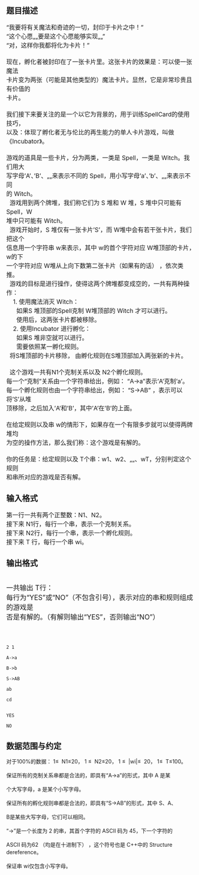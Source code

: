 ## 题目描述

<p><span style="font-size: medium">“我要将有关魔法和奇迹的一切，封印于卡片之中！” <br> “这个心愿„„要是这个心愿能够实现„„” <br> “对，这样你我都将化为卡片！” <br>  <br> 现在，孵化者被封印在了一张卡片里。这张卡片的效果是：可以使一张魔法<br> 卡片变为两张（可能是其他类型的）魔法卡片。显然，它是非常珍贵且有价值的<br> 卡片。 <br>  <br> 我们接下来要关注的是一个以它为背景的，用于训练SpellCard的使用技巧，<br> 以及：体现了孵化者无与伦比的再生能力的单人卡片游戏，叫做《Incubator》。 <br>  <br> 游戏的道具是一些卡片，分为两类，一类是 Spell，一类是 Witch。我们用大<br> 写字母’A’、’B’、„„来表示不同的 Spell，用小写字母’a’、’b’、„„来表示不同<br> 的 Witch。 <br>   游戏用到两个牌堆，我们称它们为 S 堆和 W 堆，S 堆中只可能有 Spell，W<br> 堆中只可能有 Witch。 <br>   游戏开始时，S 堆仅有一张卡片’S’，而 W堆中会有若干张卡片，我们把这个<br> 信息用一个字符串 w来表示，其中 w的首个字符对应 W堆顶部的卡片，w的下<br> 一个字符对应 W堆从上向下数第二张卡片（如果有的话） ，依次类推。 <br>   游戏的目标是进行操作，使得这两个牌堆都变成空的，一共有两种操作： <br>     1. 使用魔法消灭 Witch： <br>       如果S 堆顶部的Spell克制 W堆顶部的 Witch 才可以进行。 <br>       使用后，这两张卡片都被移除。 <br>     2. 使用Incubator 进行孵化： <br>       如果S 堆非空就可以进行。 <br>       需要依照某一孵化规则。 <br>   将S堆顶部的卡片移除， 由孵化规则在S堆顶部加入两张新的卡片。 <br>    <br>   这个游戏一共有N1个克制关系以及 N2个孵化规则。 <br> 每一个“克制”关系由一个字符串给出，例如： “A->a”表示’A’克制’a’。 <br> 每一个孵化规则也由一个字符串给出，例如： “S->AB” ，表示可以将’S’从堆<br> 顶移除，之后加入’A’和’B’，其中’A’在’B’的上面。 <br>  <br> 在给定规则以及串 w的情形下，如果存在一个有限多步就可以使得两牌堆均<br> 为空的操作方法，那么我们称：这个游戏是有解的。 <br>  <br> 你的任务是：给定规则以及 T个串：w1、w2、„„、wT，分别判定这个规则<br> 和串所对应的游戏是否有解。 </span></p> 
<p></p>

## 输入格式

<p><span style="font-size: medium">第一行一共有两个正整数：N1、N2。 <br> 接下来 N1行，每行一个串，表示一个克制关系。 <br> 接下来 N2行，每行一个串，表示一个孵化规则。 <br> 接下来 T 行，每行一个串 wi。 <br> </span></p> 
<p></p>

## 输出格式

<p><font size="4"><br> 一共输出 T行： <br> 每行为“YES”或“NO”（不包含引号），表示对应的串和规则组成的游戏是<br> 否是有解的。（有解则输出“YES”，否则输出“NO”） </font></p> 
<p><span style="font-size: medium"><br> </span></p> 
<p></p>

```input1
2 1
A->a
B->b
S->AB
ab
cd
```
```output1
YES
NO
```
## 数据范围与约定

<p>对于100%的数据： 1≤  N1≤20， 1 ≤  N2≤20， 1 ≤  |wi|≤  20， 1≤  T≤100。 <br><br> 保证所有的克制关系串都是合法的，即具有“A->a”的形式，其中 A 是某<br><br> 个大写字母，a 是某个小写字母。 <br><br> 保证所有的孵化规则串都是合法的，即具有“S->AB”的形式，其中 S、A、<br><br> B是某些大写字母，它们可以相同。 <br><br> “->”是一个长度为 2 的串，其首个字符的 ASCII 码为 45，下一个字符的<br><br> ASCII 码为62 （均是在十进制下） ，这个符号也是 C++中的 Structure dereference。 <br><br> 保证串 wi仅包含小写字母。 <br><br> </p>

